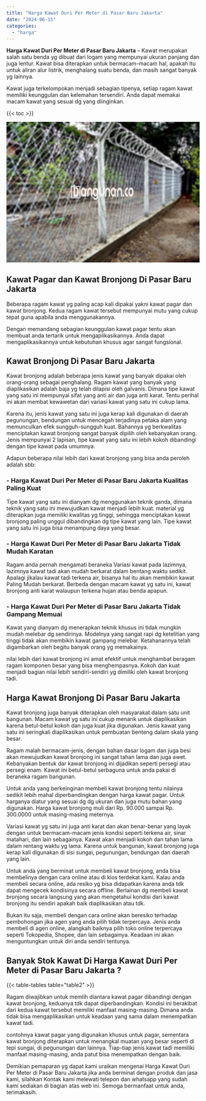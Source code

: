 ```yaml
---
title: "Harga Kawat Duri Per Meter di Pasar Baru Jakarta"
date: "2024-06-15"
categories: 
  - "harga"
---
```


**Harga Kawat Duri Per Meter di Pasar Baru Jakarta** – Kawat merupakan salah satu benda yg dibuat dari logam yang mempunyai ukuran panjang dan juga lentur. Kawat bisa diterapkan untuk bermacam-macam hal, apakah itu untuk aliran alur listrik, menghalang suatu benda, dan masih sangat banyak yg lainnya.

Kawat juga terkelompokan menjadi sebagian tipenya, setiap ragam kawat memiliki keunggulan dan kelemahan tersendiri. Anda dapat memakai macam kawat yang sesuai dg yang diinginkan.

{{< toc >}}

![Harga Kawat Duri Per Meter di Pasar Baru Jakarta](/images/jual-kawat-murah33.png)

## Kawat Pagar dan Kawat Bronjong Di Pasar Baru Jakarta

Beberapa ragam kawat yg paling acap kali dipakai yakni kawat pagar dan kawat bronjong. Kedua ragam kawat tersebut mempunyai mutu yang cukup tepat guna apabila anda menggunakannya.

Dengan memandang sebagian keunggulan kawat pagar tentu akan membuat anda tertarik untuk mengaplikasikannya. Anda dapat mengaplikasikannya untuk kebutuhan khusus agar sangat fungsional.

## Kawat Bronjong Di Pasar Baru Jakarta

Kawat bronjong adalah beberapa jenis kawat yang banyak dipakai oleh orang-orang sebagai penghalang. Ragam kawat yang banyak yang diaplikasikan adalah baja yg telah dilapisi oleh galvanis. Dimana tipe kawat yang satu ini mempunyai sifat yang anti air dan juga anti karat. Tentu perihal ini akan membat kewawetan dari variasi kawat yang satu ini cukup lama.

Karena itu, jenis kawat yang satu ini juga kerap kali digunakan di daerah pegunungan, bendungan untuk mencegah terjadinya petaka alam yang memunculkan efek sungguh-sungguh kuat. Bahannya yg berkwalitas menciptakan kawat bronjong sangat banyak dipilih oleh kebanyakan orang. Jenis mempunyai 2 lapisan, tipe kawat yang satu ini lebih kokoh dibandingi dengan tipe kawat pada umumnya.

Adapun beberapa nilai lebih dari kawat bronjong yang bisa anda peroleh adalah sbb:

### \- Harga Kawat Duri Per Meter di Pasar Baru Jakarta Kualitas Paling Kuat

Tipe kawat yang satu ini dianyam dg menggunakan teknik ganda, dimana teknik yang satu ini mewujudkan kawat menjadi lebih kuat. material yg diterapkan juga memiliki kwalitas yg tinggi, sehingga menciptakan kawat bronjong paling unggul dibandingkan dg tipe kawat yang lain. Tipe kawat yang satu ini juga bisa menampung daya yang besar.

### \- Harga Kawat Duri Per Meter di Pasar Baru Jakarta Tidak Mudah Karatan

Ragam anda pernah mengamati beraneka Variasi kawat pada lazimnya, lazimnya kawat tadi akan mudah berkarat dalam bentang waktu sedikit. Apalagi jikalau kawat tadi terkena air, bisanya hal itu akan membikin kawat Paling Mudah berkarat. Berbeda dengan macam kawat yg satu ini, kawat bronjong anti karat walaupun terkena hujan atau benda apapun.

### \- Harga Kawat Duri Per Meter di Pasar Baru Jakarta Tidak Gampang Memuai

Kawat yang dianyam dg menerapkan teknik khusus ini tidak mungkin mudah melebar dg sendirinya. Modelnya yang sangat rapi dg ketelitian yang tinggi tidak akan membikin kawat gampang melebar. Ketahanannya telah digambarkan oleh begitu banyak orang yg memakainya.

nilai lebih dari kawat bronjong ini amat efektif untuk menghambat beragam ragam komponen besar yang bisa menghempasnya. Kokoh dan kuat menjadi bagian nilai lebih sendiri-sendiri yg dimiliki oleh kawat bronjong tadi.

## Harga Kawat Bronjong Di Pasar Baru Jakarta

Kawat bronjong juga banyak diterapkan oleh masyarakat dalam satu unit bangunan. Macam kawat yg satu ini cukup menarik untuk diaplikasikan karena betul-betul kokoh dan juga kuat jika digunakan. Jenis kawat yang satu ini seringkali diaplikasikan untuk pembuatan benteng dalam skala yang besar.

Ragam malah bermacam-jenis, dengan bahan dasar logam dan juga besi akan mewujudkan kawat bronjong ini sangat tahan lama dan juga awet. Kebanyakan bentuk dar kawat bronjong ini dijadikan seperti persegi atau persegi enam. Kawat ini betul-betul serbaguna untuk anda pakai di beraneka ragam bangunan.

Untuk anda yang berkeinginan membeli kawat bronjong tentu nilainya sedikit lebih mahal diperbandingkan dengan harga kawat pagar. Untuk harganya diatur yang sesuai dg dg ukuran dan juga mutu bahan yang digunakan. Harga kawat bronjong muli dari Rp. 90.000 sampai Rp. 300.0000 untuk masing-masing meternya.

Variasi kawat yg satu ini juga anti karat dan akan benar-benar yang layak dengan untuk bermacam-macam jenis kondisi seperti terkena air, sinar matahari, dan lain sebagainya. Kawat akan menjadi kokoh dan tahan lama dalam rentang waktu yg lama. Karena untuk bangunan, kawat bronjong juga kerap kali digunakan di sisi sungai, pegunungan, bendungan dan daerah yang lain.

Untuk anda yang berminat untuk membeli kawat bronjong, anda bisa membelinya dengan cara online atau di kios terdekat kami. Kalau anda membeli secara online, ada resiko yg bisa didapatkan karena anda tdk dapat mengecek kondisinya secara offline. Berlainan dg membeli kawat bronjong secara langsung yang akan mengetahui kondisi dari kawat bronjong itu sendiri apakah baik diaplikasikan atau tdk.

Bukan itu saja, membeli dengan cara online akan beresiko terhadap pembohongan jika agen yang anda pilih tidak terpercaya. Jenis anda membeli di agen online, alangkah baiknya pilih toko online terpercaya seperti Tokopedia, Shopee, dan lain sebagainya. Keadaan ini akan menguntungkan untuk diri anda sendiri tentunya.

## Banyak Stok Kawat Di Harga Kawat Duri Per Meter di Pasar Baru Jakarta ?

{{< table-tables table="table2" >}}

Ragam diwajibkan untuk memlih diantara kawat pagar dibandingi dengan kawat bronjong, keduanya tdk dapat diperbandingkan. Kondisi ini berakibat dari kedua kawat tersebut memiliki manfaat masing-masing. Dimana anda tidak bisa mengaplikasikan untuk keadaan yang sama dalam menempatkan kawat tadi.

contohnya kawat pagar yang digunakan khusus untuk pagar, sementara kawat bronjong diterapkan untuk menangkal muatan yang besar seperti di tepi sungai, di pegunungan dan lainnya. Tiap-tiap jenis kawat tadi memiliki manfaat masing-masing, anda patut bisa menempatkan dengan baik.

Demikian pemaparan yg dapat kami uraikan mengenai Harga Kawat Duri Per Meter di Pasar Baru Jakarta jika anda berminat dengan produk dan jasa kami, silahkan Kontak kami melewati telepon dan whatsapp yang sudah kami sediakan di bagian atas web ini. Semoga bermanfaat untuk anda, terimakasih.
